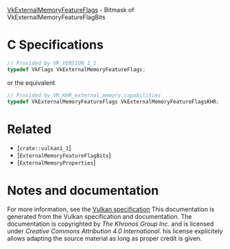 [VkExternalMemoryFeatureFlags](https://www.khronos.org/registry/vulkan/specs/1.3-extensions/man/html/VkExternalMemoryFeatureFlags.html) - Bitmask of VkExternalMemoryFeatureFlagBits

# C Specifications
```c
// Provided by VK_VERSION_1_1
typedef VkFlags VkExternalMemoryFeatureFlags;
```
or the equivalent
```c
// Provided by VK_KHR_external_memory_capabilities
typedef VkExternalMemoryFeatureFlags VkExternalMemoryFeatureFlagsKHR;
```

# Related
- [`crate::vulkan1_1`]
- [`ExternalMemoryFeatureFlagBits`]
- [`ExternalMemoryProperties`]

# Notes and documentation
For more information, see the [Vulkan specification](https://www.khronos.org/registry/vulkan/specs/1.3-extensions/html/vkspec.html)
This documentation is generated from the Vulkan specification and documentation.
The documentation is copyrighted by *The Khronos Group Inc.* and is licensed under *Creative Commons Attribution 4.0 International*.
his license explicitely allows adapting the source material as long as proper credit is given.
        